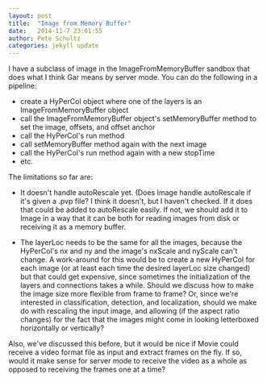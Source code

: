 ```yaml
---
layout: post
title:  "Image from Memory Buffer"
date:   2014-11-7 23:01:55
author: Pete Schultz
categories: jekyll update
---
```


I have a subclass of image in the ImageFromMemoryBuffer sandbox that does what I think Gar means by server mode.  You can do the following in a pipeline:

- create a HyPerCol object where one of the layers is an ImageFromMemoryBuffer object
- call the ImageFromMemoryBuffer object's setMemoryBuffer method to set the image, offsets, and offset anchor
- call the HyPerCol's run method
- call setMemoryBuffer method again with the next image
- call the HyPerCol's run method again with a new stopTime
- etc.

The limitations so far are:

- It doesn't handle autoRescale yet.  (Does Image handle autoRescale if it's given a .pvp file?  I think it doesn't, but I haven't checked.  If it does that could be added to autoRescale easily.  If not, we should add it to Image in a way that it can be both for reading images from disk or receiving it as a memory buffer.

- The layerLoc needs to be the same for all the images, because the HyPerCol's nx and ny and the image's nxScale and nyScale can't change.  A work-around for this would be to create a new HyPerCol for each image (or at least each time the desired layerLoc size changed) but that could get expensive, since sometimes the initialization of the layers and connections takes a while.  Should we discuss how to make the image size more flexible from frame to frame?  Or, since we're interested in classification, detection, and localization, should we make do with rescaling the input image, and allowing (if the aspect ratio changes) for the fact that the images might come in looking letterboxed horizontally or vertically?

Also, we've discussed this before, but it would be nice if Movie could receive a video format file as input and extract frames on the fly.  If so, would it make sense for server mode to receive the video as a whole as opposed to receiving the frames one at a time?

